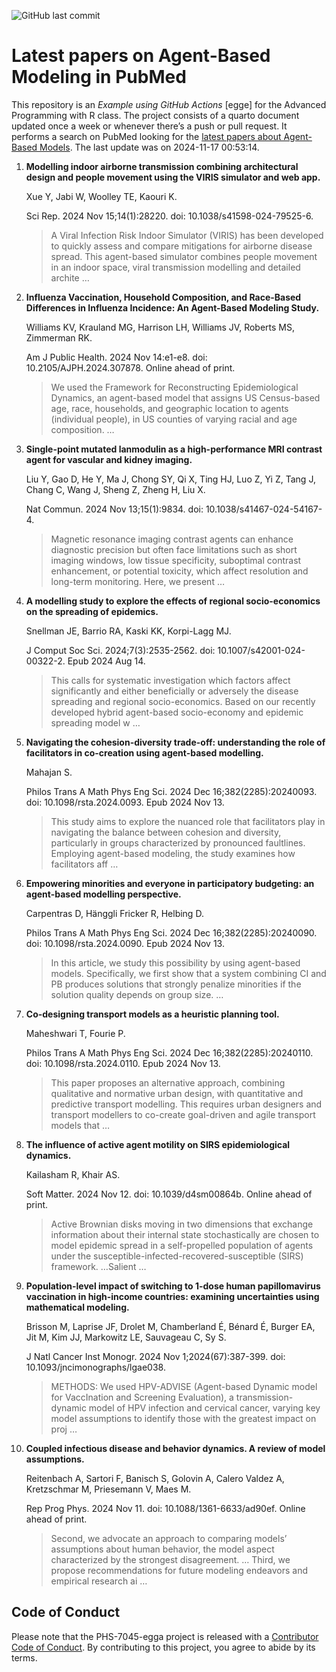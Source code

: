 ![GitHub last
commit](https://img.shields.io/github/last-commit/UofUEpiBio/PHS-7045-egga.png)

# Latest papers on Agent-Based Modeling in PubMed

This repository is an *Example using GitHub Actions* \[egge\] for the
Advanced Programming with R class. The project consists of a quarto
document updated once a week or whenever there’s a push or pull request.
It performs a search on PubMed looking for the <a
href="https://pubmed.ncbi.nlm.nih.gov/?term=agent-based+model&amp;sort=date"
target="_blank">latest papers about Agent-Based Models</a>. The last
update was on 2024-11-17 00:53:14.

<div class="cell">

</div>

1.  **Modelling indoor airborne transmission combining architectural
    design and people movement using the VIRIS simulator and web app.**

    Xue Y, Jabi W, Woolley TE, Kaouri K.

    Sci Rep. 2024 Nov 15;14(1):28220. doi: 10.1038/s41598-024-79525-6.

    > A Viral Infection Risk Indoor Simulator (VIRIS) has been developed
    > to quickly assess and compare mitigations for airborne disease
    > spread. This agent-based simulator combines people movement in an
    > indoor space, viral transmission modelling and detailed archite …

2.  **Influenza Vaccination, Household Composition, and Race-Based
    Differences in Influenza Incidence: An Agent-Based Modeling Study.**

    Williams KV, Krauland MG, Harrison LH, Williams JV, Roberts MS,
    Zimmerman RK.

    Am J Public Health. 2024 Nov 14:e1-e8. doi:
    10.2105/AJPH.2024.307878. Online ahead of print.

    > We used the Framework for Reconstructing Epidemiological Dynamics,
    > an agent-based model that assigns US Census-based age, race,
    > households, and geographic location to agents (individual people),
    > in US counties of varying racial and age composition. …

3.  **Single-point mutated lanmodulin as a high-performance MRI contrast
    agent for vascular and kidney imaging.**

    Liu Y, Gao D, He Y, Ma J, Chong SY, Qi X, Ting HJ, Luo Z, Yi Z, Tang
    J, Chang C, Wang J, Sheng Z, Zheng H, Liu X.

    Nat Commun. 2024 Nov 13;15(1):9834. doi: 10.1038/s41467-024-54167-4.

    > Magnetic resonance imaging contrast agents can enhance diagnostic
    > precision but often face limitations such as short imaging
    > windows, low tissue specificity, suboptimal contrast enhancement,
    > or potential toxicity, which affect resolution and long-term
    > monitoring. Here, we present …

4.  **A modelling study to explore the effects of regional
    socio-economics on the spreading of epidemics.**

    Snellman JE, Barrio RA, Kaski KK, Korpi-Lagg MJ.

    J Comput Soc Sci. 2024;7(3):2535-2562. doi:
    10.1007/s42001-024-00322-2. Epub 2024 Aug 14.

    > This calls for systematic investigation which factors affect
    > significantly and either beneficially or adversely the disease
    > spreading and regional socio-economics. Based on our recently
    > developed hybrid agent-based socio-economy and epidemic spreading
    > model w …

5.  **Navigating the cohesion-diversity trade-off: understanding the
    role of facilitators in co-creation using agent-based modelling.**

    Mahajan S.

    Philos Trans A Math Phys Eng Sci. 2024 Dec 16;382(2285):20240093.
    doi: 10.1098/rsta.2024.0093. Epub 2024 Nov 13.

    > This study aims to explore the nuanced role that facilitators play
    > in navigating the balance between cohesion and diversity,
    > particularly in groups characterized by pronounced faultlines.
    > Employing agent-based modeling, the study examines how
    > facilitators aff …

6.  **Empowering minorities and everyone in participatory budgeting: an
    agent-based modelling perspective.**

    Carpentras D, Hänggli Fricker R, Helbing D.

    Philos Trans A Math Phys Eng Sci. 2024 Dec 16;382(2285):20240090.
    doi: 10.1098/rsta.2024.0090. Epub 2024 Nov 13.

    > In this article, we study this possibility by using agent-based
    > models. Specifically, we first show that a system combining CI and
    > PB produces solutions that strongly penalize minorities if the
    > solution quality depends on group size. …

7.  **Co-designing transport models as a heuristic planning tool.**

    Maheshwari T, Fourie P.

    Philos Trans A Math Phys Eng Sci. 2024 Dec 16;382(2285):20240110.
    doi: 10.1098/rsta.2024.0110. Epub 2024 Nov 13.

    > This paper proposes an alternative approach, combining qualitative
    > and normative urban design, with quantitative and predictive
    > transport modelling. This requires urban designers and transport
    > modellers to co-create goal-driven and agile transport models that
    > …

8.  **The influence of active agent motility on SIRS epidemiological
    dynamics.**

    Kailasham R, Khair AS.

    Soft Matter. 2024 Nov 12. doi: 10.1039/d4sm00864b. Online ahead of
    print.

    > Active Brownian disks moving in two dimensions that exchange
    > information about their internal state stochastically are chosen
    > to model epidemic spread in a self-propelled population of agents
    > under the susceptible-infected-recovered-susceptible (SIRS)
    > framework. …Salient …

9.  **Population-level impact of switching to 1-dose human
    papillomavirus vaccination in high-income countries: examining
    uncertainties using mathematical modeling.**

    Brisson M, Laprise JF, Drolet M, Chamberland É, Bénard É, Burger EA,
    Jit M, Kim JJ, Markowitz LE, Sauvageau C, Sy S.

    J Natl Cancer Inst Monogr. 2024 Nov 1;2024(67):387-399. doi:
    10.1093/jncimonographs/lgae038.

    > METHODS: We used HPV-ADVISE (Agent-based Dynamic model for
    > VaccInation and Screening Evaluation), a transmission-dynamic
    > model of HPV infection and cervical cancer, varying key model
    > assumptions to identify those with the greatest impact on proj …

10. **Coupled infectious disease and behavior dynamics. A review of
    model assumptions.**

    Reitenbach A, Sartori F, Banisch S, Golovin A, Calero Valdez A,
    Kretzschmar M, Priesemann V, Maes M.

    Rep Prog Phys. 2024 Nov 11. doi: 10.1088/1361-6633/ad90ef. Online
    ahead of print.

    > Second, we advocate an approach to comparing models’ assumptions
    > about human behavior, the model aspect characterized by the
    > strongest disagreement. …Third, we propose recommendations for
    > future modeling endeavors and empirical research ai …

## Code of Conduct

Please note that the PHS-7045-egga project is released with a
[Contributor Code of
Conduct](https://contributor-covenant.org/version/2/1/CODE_OF_CONDUCT.html).
By contributing to this project, you agree to abide by its terms.
